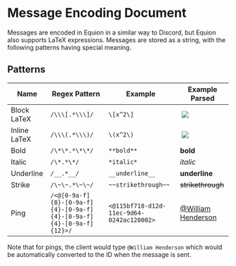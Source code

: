 # Message Encoding Document
Messages are encoded in Equion in a similar way to Discord, but Equion also supports LaTeX expressions. Messages are stored as a string, with the following patterns having special meaning.

## Patterns

| Name | Regex Pattern | Example | Example Parsed |
| --- | --- | --- | --- |
| Block LaTeX | `/\\\[.*\\\]/` | `\[x^2\]` | <img src="https://latex.codecogs.com/png.image?\dpi{180}x^2" style="background-color:white;padding:4px"> |
| Inline LaTeX | `/\\\(.*\\\)/` | `\(x^2\)` | <img src="https://latex.codecogs.com/png.image?\dpi{120}x^2" style="background-color:white;padding:4px"> |
| Bold | `/\*\*.*\*\*/` | `**bold**` | **bold** |
| Italic | `/\*.*\*/` | `*italic*` | *italic* |
| Underline | `/__.*__/` | `__underline__` | __underline__ |
| Strike | `/\~\~.*\~\~/` | `~~strikethrough~~` | ~~strikethrough~~ |
| Ping | `/<@[0-9a-f]{8}-[0-9a-f]{4}-[0-9a-f]{4}-[0-9a-f]{4}-[0-9a-f]{12}>/` | `<@115bf718-d12d-11ec-9d64-0242ac120002>` | <a href="#">@William Henderson</a> |

Note that for pings, the client would type `@William Henderson` which would be automatically converted to the ID when the message is sent.
